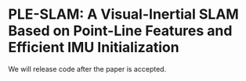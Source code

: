 # PLE-SLAM: A Visual-Inertial SLAM Based on Point-Line Features and Efficient IMU Initialization
We will release code after the paper is accepted.
